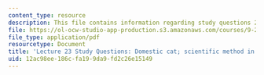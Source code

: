 ```yaml
---
content_type: resource
description: This file contains information regarding study questions 23.
file: https://ol-ocw-studio-app-production.s3.amazonaws.com/courses/9-20-animal-behavior-fall-2013/12ac98ee186cfa199da9fd2c26e15149_MIT9_20F13_L23_Qs.pdf
file_type: application/pdf
resourcetype: Document
title: 'Lecture 23 Study Questions: Domestic cat; scientific method in sociobiology'
uid: 12ac98ee-186c-fa19-9da9-fd2c26e15149
---
```


